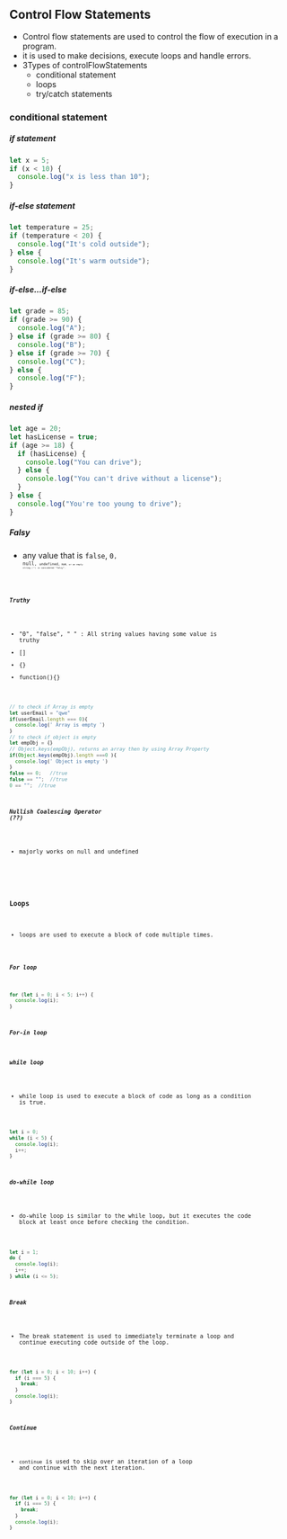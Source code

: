 
## Control Flow Statements
- Control flow statements are used to control the flow of execution in a program.
- it is used to make decisions, execute loops and handle errors.
- 3Types of controlFlowStatements
  - conditional statement
  - loops
  - try/catch statements


### conditional statement
##### if statement
```javascript
let x = 5;
if (x < 10) {
  console.log("x is less than 10");
}
```
##### if-else statement
```javascript
let temperature = 25;
if (temperature < 20) {
  console.log("It's cold outside");
} else {
  console.log("It's warm outside");
}
```
##### if-else...if-else
```javascript
let grade = 85; 
if (grade >= 90) {
  console.log("A");
} else if (grade >= 80) {
  console.log("B");
} else if (grade >= 70) {
  console.log("C");
} else {
  console.log("F");
}
```
##### nested if
```javascript
let age = 20;
let hasLicense = true;
if (age >= 18) {
  if (hasLicense) {
    console.log("You can drive");
  } else {
    console.log("You can't drive without a license");
  }
} else {
  console.log("You're too young to drive");
}
```
##### Falsy
- any value that is <code>false</code>, <code>0<code>, <code>null<code>, <code>undefined<code>, <code>NaN<code>, or an empty string <code>("")</code> is considered "falsy".

##### Truthy
- "0", "false", " " : All string values having some value is truthy
- []
- {}
- function(){}

```javascript
// to check if Array is empty
let userEmail = "qwe"
if(userEmail.length === 0){
  console.log(' Array is empty ')
}
// to check if object is empty
let empObj = {}
// Object.keys(empObj), returns an array then by using Array Property
if(Object.keys(empObj).length ===0 ){
  console.log(' Object is empty ')
}
false == 0;   //true
false == "";  //true
0 == "";  //true
```
##### Nullish Coalescing Operator (??)
- majorly works on null and undefined
```javascript

```

### Loops
- loops are used to execute a block of code multiple times.

##### For loop
```javascript
for (let i = 0; i < 5; i++) {
  console.log(i);
}
```
##### For-in loop

##### while loop
- while loop is used to execute a block of code as long as a condition is true.
```javascript
let i = 0;
while (i < 5) {
  console.log(i);
  i++;
}
```
##### do-while loop
- do-while loop is similar to the while loop, but it executes the code block at least once before checking the condition.
```javascript
let i = 1;
do {
  console.log(i);
  i++;
} while (i <= 5);
```
##### Break
- The break statement is used to immediately terminate a loop and continue executing code outside of the loop.
```javascript
for (let i = 0; i < 10; i++) {
  if (i === 5) {
    break;
  }
  console.log(i);
}
```

##### Continue
- <code>continue</code> is used to skip over an iteration of a loop and continue with the next iteration.
```javascript
for (let i = 0; i < 10; i++) {
  if (i === 5) {
    break;
  }
  console.log(i);
}
```
